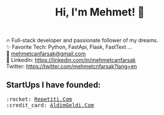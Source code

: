 
<h1 align="center"> Hi, I'm Mehmet! 👋 </h1><br>
<p align="center">

<samp>

🔥 Full-stack developer and passionate follower of my dreams.  <br>
:sparkles: Favorite Tech: Python, FastApi, Flask, FastText ... <br>
:email:	mehmetcanfarsak@gmail.com <br>
:briefcase: LinkedIn: https://linkedin.com/in/mehmetcanfarsak <br>
Twitter: https://twitter.com/mehmetcnfarsak?lang=en
                

                
                
</samp>
</p>
<p align="center">
<h2>StartUps I have founded:</h2>  
<samp>
:rocket: <a href="https://www.repetiti.com/">Repetiti.Com</a> <br>
:credit_card: <a href="https://www.aldimgeldi.com/">AldimGeldi.Com</a> <br>
    
</samp>
</p>
